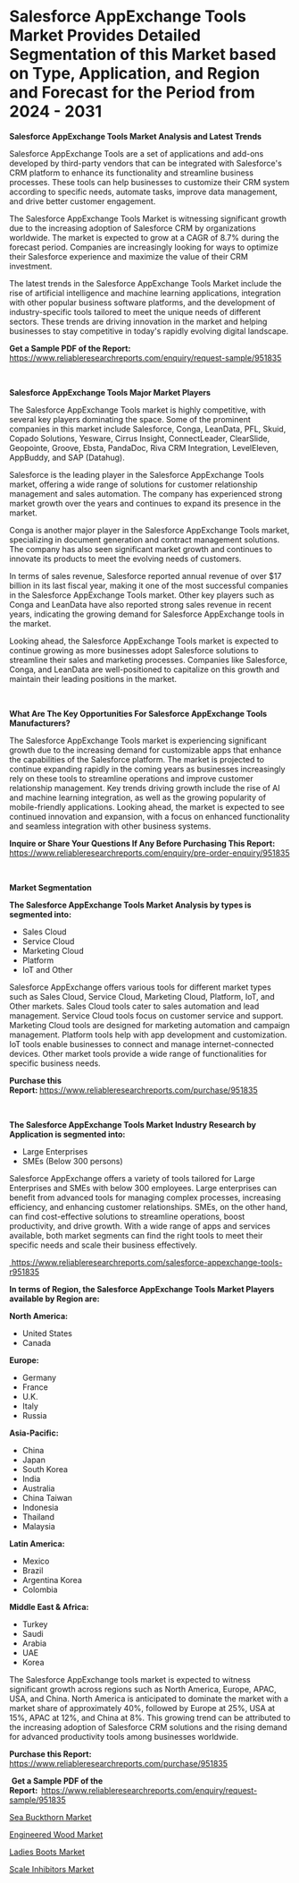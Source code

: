 <p><h1>Salesforce AppExchange Tools Market Provides Detailed Segmentation of this Market based on Type, Application, and Region and Forecast for the Period from 2024 - 2031</h1></p><p><strong>Salesforce AppExchange Tools Market Analysis and Latest Trends</strong></p>
<p><p>Salesforce AppExchange Tools are a set of applications and add-ons developed by third-party vendors that can be integrated with Salesforce's CRM platform to enhance its functionality and streamline business processes. These tools can help businesses to customize their CRM system according to specific needs, automate tasks, improve data management, and drive better customer engagement.</p><p>The Salesforce AppExchange Tools Market is witnessing significant growth due to the increasing adoption of Salesforce CRM by organizations worldwide. The market is expected to grow at a CAGR of 8.7% during the forecast period. Companies are increasingly looking for ways to optimize their Salesforce experience and maximize the value of their CRM investment.</p><p>The latest trends in the Salesforce AppExchange Tools Market include the rise of artificial intelligence and machine learning applications, integration with other popular business software platforms, and the development of industry-specific tools tailored to meet the unique needs of different sectors. These trends are driving innovation in the market and helping businesses to stay competitive in today's rapidly evolving digital landscape.</p></p>
<p><strong>Get a Sample PDF of the Report:&nbsp;</strong> <a href="https://www.reliableresearchreports.com/enquiry/request-sample/951835">https://www.reliableresearchreports.com/enquiry/request-sample/951835</a></p>
<p>&nbsp;</p>
<p><strong>Salesforce AppExchange Tools Major Market Players</strong></p>
<p><p>The Salesforce AppExchange Tools market is highly competitive, with several key players dominating the space. Some of the prominent companies in this market include Salesforce, Conga, LeanData, PFL, Skuid, Copado Solutions, Yesware, Cirrus Insight, ConnectLeader, ClearSlide, Geopointe, Groove, Ebsta, PandaDoc, Riva CRM Integration, LevelEleven, AppBuddy, and SAP (Datahug). </p><p>Salesforce is the leading player in the Salesforce AppExchange Tools market, offering a wide range of solutions for customer relationship management and sales automation. The company has experienced strong market growth over the years and continues to expand its presence in the market. </p><p>Conga is another major player in the Salesforce AppExchange Tools market, specializing in document generation and contract management solutions. The company has also seen significant market growth and continues to innovate its products to meet the evolving needs of customers. </p><p>In terms of sales revenue, Salesforce reported annual revenue of over $17 billion in its last fiscal year, making it one of the most successful companies in the Salesforce AppExchange Tools market. Other key players such as Conga and LeanData have also reported strong sales revenue in recent years, indicating the growing demand for Salesforce AppExchange tools in the market. </p><p>Looking ahead, the Salesforce AppExchange Tools market is expected to continue growing as more businesses adopt Salesforce solutions to streamline their sales and marketing processes. Companies like Salesforce, Conga, and LeanData are well-positioned to capitalize on this growth and maintain their leading positions in the market.</p></p>
<p>&nbsp;</p>
<p><strong>What Are The Key Opportunities For Salesforce AppExchange Tools Manufacturers?</strong></p>
<p><p>The Salesforce AppExchange Tools market is experiencing significant growth due to the increasing demand for customizable apps that enhance the capabilities of the Salesforce platform. The market is projected to continue expanding rapidly in the coming years as businesses increasingly rely on these tools to streamline operations and improve customer relationship management. Key trends driving growth include the rise of AI and machine learning integration, as well as the growing popularity of mobile-friendly applications. Looking ahead, the market is expected to see continued innovation and expansion, with a focus on enhanced functionality and seamless integration with other business systems.</p></p>
<p><strong>Inquire or Share Your Questions If Any Before Purchasing This Report:</strong> <a href="https://www.reliableresearchreports.com/enquiry/pre-order-enquiry/951835">https://www.reliableresearchreports.com/enquiry/pre-order-enquiry/951835</a></p>
<p>&nbsp;</p>
<p><strong>Market Segmentation</strong></p>
<p><strong>The Salesforce AppExchange Tools Market Analysis by types is segmented into:</strong></p>
<p><ul><li>Sales Cloud</li><li>Service Cloud</li><li>Marketing Cloud</li><li>Platform</li><li>IoT and Other</li></ul></p>
<p><p>Salesforce AppExchange offers various tools for different market types such as Sales Cloud, Service Cloud, Marketing Cloud, Platform, IoT, and Other markets. Sales Cloud tools cater to sales automation and lead management. Service Cloud tools focus on customer service and support. Marketing Cloud tools are designed for marketing automation and campaign management. Platform tools help with app development and customization. IoT tools enable businesses to connect and manage internet-connected devices. Other market tools provide a wide range of functionalities for specific business needs.</p></p>
<p><strong>Purchase this Report:&nbsp;</strong><a href="https://www.reliableresearchreports.com/purchase/951835">https://www.reliableresearchreports.com/purchase/951835</a></p>
<p>&nbsp;</p>
<p><strong>The Salesforce AppExchange Tools Market Industry Research by Application is segmented into:</strong></p>
<p><ul><li>Large Enterprises</li><li>SMEs (Below 300 persons)</li></ul></p>
<p><p>Salesforce AppExchange offers a variety of tools tailored for Large Enterprises and SMEs with below 300 employees. Large enterprises can benefit from advanced tools for managing complex processes, increasing efficiency, and enhancing customer relationships. SMEs, on the other hand, can find cost-effective solutions to streamline operations, boost productivity, and drive growth. With a wide range of apps and services available, both market segments can find the right tools to meet their specific needs and scale their business effectively.</p></p>
<p><a href="https://www.reliableresearchreports.com/salesforce-appexchange-tools-r951835">&nbsp;https://www.reliableresearchreports.com/salesforce-appexchange-tools-r951835</a></p>
<p><strong>In terms of Region, the Salesforce AppExchange Tools Market Players available by Region are:</strong></p>
<p>
    <p> <strong> North America: </strong>
        <ul>
            <li>United States</li>
            <li>Canada</li>
        </ul>
        </p> 
    <p> <strong> Europe: </strong>
        <ul>
            <li>Germany</li>
            <li>France</li>
            <li>U.K.</li>
            <li>Italy</li>
            <li>Russia</li>
        </ul>
        </p> 
    <p> <strong> Asia-Pacific: </strong>
        <ul>
            <li>China</li>
            <li>Japan</li>
            <li>South Korea</li>
            <li>India</li>
            <li>Australia</li>
            <li>China Taiwan</li>
            <li>Indonesia</li>
            <li>Thailand</li>
            <li>Malaysia</li>
        </ul>
        </p> 
    <p> <strong> Latin America: </strong>
        <ul>
            <li>Mexico</li>
            <li>Brazil</li>
            <li>Argentina Korea</li>
            <li>Colombia</li>
        </ul>
        </p> 
    <p> <strong> Middle East & Africa: </strong>
        <ul>
            <li>Turkey</li>
            <li>Saudi</li>
            <li>Arabia</li>
            <li>UAE</li>
            <li>Korea</li>
        </ul>
    </p>
    </p>
<p><p>The Salesforce AppExchange tools market is expected to witness significant growth across regions such as North America, Europe, APAC, USA, and China. North America is anticipated to dominate the market with a market share of approximately 40%, followed by Europe at 25%, USA at 15%, APAC at 12%, and China at 8%. This growing trend can be attributed to the increasing adoption of Salesforce CRM solutions and the rising demand for advanced productivity tools among businesses worldwide.</p></p>
<p><strong>Purchase this Report: </strong><a href="https://www.reliableresearchreports.com/purchase/951835">https://www.reliableresearchreports.com/purchase/951835</a></p>
<p>&nbsp;<strong>Get a Sample PDF of the Report:&nbsp;&nbsp;</strong><a href="https://www.reliableresearchreports.com/enquiry/request-sample/951835">https://www.reliableresearchreports.com/enquiry/request-sample/951835</a></p>
<p><strong></strong></p>
<p><p><a href="https://github.com/yemakinde/Market-Research-Report-List-2/blob/main/sea-buckthorn-market.md">Sea Buckthorn Market</a></p><p><a href="https://www.linkedin.com/pulse/engineered-woodnbspmarket-focuses-market-share-size-projected-g4pje">Engineered Wood Market</a></p><p><a href="https://www.linkedin.com/pulse/ladies-boots-market-comprehensive-assessment-type-application-h3kkf">Ladies Boots Market</a></p><p><a href="https://github.com/jsmusil/Market-Research-Report-List-3/blob/main/scale-inhibitors-market.md">Scale Inhibitors Market</a></p></p>